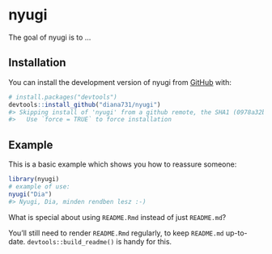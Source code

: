 
<!-- README.md is generated from README.Rmd. Please edit that file -->

# nyugi

<!-- badges: start -->
<!-- badges: end -->

The goal of nyugi is to …

## Installation

You can install the development version of nyugi from
[GitHub](https://github.com/) with:

``` r
# install.packages("devtools")
devtools::install_github("diana731/nyugi")
#> Skipping install of 'nyugi' from a github remote, the SHA1 (0978a32b) has not changed since last install.
#>   Use `force = TRUE` to force installation
```

## Example

This is a basic example which shows you how to reassure someone:

``` r
library(nyugi)
# example of use: 
nyugi("Dia")
#> Nyugi, Dia, minden rendben lesz :-)
```

What is special about using `README.Rmd` instead of just `README.md`?

You’ll still need to render `README.Rmd` regularly, to keep `README.md`
up-to-date. `devtools::build_readme()` is handy for this.
